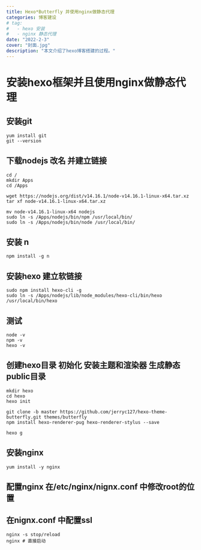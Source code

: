 ```yaml
---
title: Hexo*Butterfly 并使用nginx做静态代理
categories: 博客建设
# tag: 
# 	- hexo 安装
# 	- nginx 静态代理	
date: "2022-2-3"
cover: "封面.jpg"
description: "本文介绍了hexo博客搭建的过程。"
---
```


# 安装hexo框架并且使用nginx做静态代理

## 安装git

```shell
yum install git
git --version
```

## 下载nodejs 改名 并建立链接

```shell
cd /
mkdir Apps 
cd /Apps

wget https://nodejs.org/dist/v14.16.1/node-v14.16.1-linux-x64.tar.xz    
tar xf node-v14.16.1-linux-x64.tar.xz

mv node-v14.16.1-linux-x64 nodejs
sudo ln -s /Apps/nodejs/bin/npm /usr/local/bin/
sudo ln -s /Apps/nodejs/bin/node /usr/local/bin/
```

## 安装 n

```shell
npm install -g n
```

## 安装hexo  建立软链接

```shell
sudo npm install hexo-cli -g
sudo ln -s /Apps/nodejs/lib/node_modules/hexo-cli/bin/hexo /usr/local/bin/hexo
```

## 测试

```shell
node -v
npm -v
hexo -v
```

## 创建hexo目录  初始化 安装主题和渲染器 生成静态public目录

```shell
mkdir hexo 
cd hexo
hexo init

git clone -b master https://github.com/jerryc127/hexo-theme-butterfly.git themes/butterfly
npm install hexo-renderer-pug hexo-renderer-stylus --save

hexo g
```

## 安装nginx

```shell
yum install -y nginx
```

## 配置nginx 在/etc/nginx/nignx.conf 中修改root的位置

## 在nignx.conf 中配置ssl


```shell
nginx -s stop/reload
nginx # 直接启动
```


